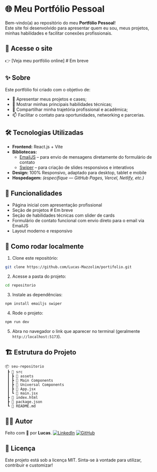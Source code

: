 # 🌐 Meu Portfólio Pessoal

Bem-vindo(a) ao repositório do meu **Portfólio Pessoal**!  
Este site foi desenvolvido para apresentar quem eu sou, meus projetos, minhas habilidades e facilitar conexões profissionais.

## 🔗 Acesse o site

👉 [Veja meu portfólio online] # Em breve

## ✨ Sobre

Este portfólio foi criado com o objetivo de:

- 📂 Apresentar meus projetos e cases;
- 🚀 Mostrar minhas principais habilidades técnicas;
- 💼 Compartilhar minha trajetória profissional e acadêmica;
- 📫 Facilitar o contato para oportunidades, networking e parcerias.

## 🛠️ Tecnologias Utilizadas

- **Frontend:** React.js + Vite
- **Bibliotecas:**
  - [EmailJS](https://www.emailjs.com/) – para envio de mensagens diretamente do formulário de contato
  - [Swiper](https://swiperjs.com/) – para criação de slides responsivos e interativos
- **Design:** 100% Responsivo, adaptado para desktop, tablet e mobile
- **Hospedagem:** *(especifique — GitHub Pages, Vercel, Netlify, etc.)*

## 🎯 Funcionalidades

- Página inicial com apresentação profissional
- Seção de projetos # Em breve
- Seção de habilidades técnicas com slider de cards
- Formulário de contato funcional com envio direto para o email via EmailJS
- Layout moderno e responsivo

## 🚀 Como rodar localmente

1. Clone este repositório:

```bash
git clone https://github.com/Lucas-Mazzolim/portifolio.git
````

2. Acesse a pasta do projeto:

```bash
cd repositorio
```

3. Instale as dependências:

```bash
npm install emailjs swiper
```

4. Rode o projeto:

```bash
npm run dev
```

5. Abra no navegador o link que aparecer no terminal (geralmente `http://localhost:5173`).

## 🏗️ Estrutura do Projeto

```
📦 seu-repositorio
 ┣ 📁 src
 ┃ ┣ 📁 assets
 ┃ ┣ 📁 Main Components
 ┃ ┣ 📁 Universal Components
 ┃ ┣ 📜 App.jsx
 ┃ ┗ 📜 main.jsx
 ┣ 📜 index.html
 ┣ 📜 package.json
 ┗ 📜 README.md
```

## 👨‍💻 Autor

Feito com 💙 por **Lucas**.
[![LinkedIn](https://img.shields.io/badge/LinkedIn-0077B5?style=for-the-badge\&logo=linkedin\&logoColor=white)](https://linkedin.com/in/lucasmazzolim)
[![GitHub](https://img.shields.io/badge/GitHub-000?style=for-the-badge\&logo=github\&logoColor=white)](https://github.com/seu-Lucas-Mazzolim)

## 📜 Licença

Este projeto está sob a licença MIT.
Sinta-se à vontade para utilizar, contribuir e customizar!
